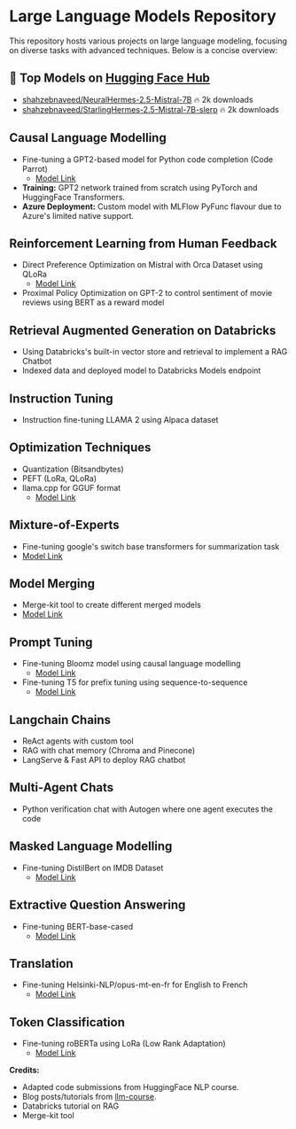 # Large Language Models Repository

This repository hosts various projects on large language modeling, focusing on diverse tasks with advanced techniques. Below is a concise overview:

## 🚀 Top Models on [Hugging Face Hub](https://huggingface.co/shahzebnaveed)
- [shahzebnaveed/NeuralHermes-2.5-Mistral-7B](https://huggingface.co/shahzebnaveed/NeuralHermes-2.5-Mistral-7B) 🔥 2k downloads
- [shahzebnaveed/StarlingHermes-2.5-Mistral-7B-slerp](https://huggingface.co/shahzebnaveed/StarlingHermes-2.5-Mistral-7B-slerp) 🔥 2k downloads

## Causal Language Modelling
- Fine-tuning a GPT2-based model for Python code completion (Code Parrot)
    - [Model Link](https://huggingface.co/shahzebnaveed/codeparrot-ds)
- **Training:** GPT2 network trained from scratch using PyTorch and HuggingFace Transformers.
- **Azure Deployment:** Custom model with MLFlow PyFunc flavour due to Azure's limited native support.

## Reinforcement Learning from Human Feedback
- Direct Preference Optimization on Mistral with Orca Dataset using QLoRa
    - [Model Link](https://huggingface.co/shahzebnaveed/StarlingHermes-2.5-Mistral-7B-slerp)
- Proximal Policy Optimization on GPT-2 to control sentiment of movie reviews using BERT as a reward model 

## Retrieval Augmented Generation on Databricks
- Using Databricks's built-in vector store and retrieval to implement a RAG Chatbot
- Indexed data and deployed model to Databricks Models endpoint

## Instruction Tuning
- Instruction fine-tuning LLAMA 2 using Alpaca dataset

## Optimization Techniques
- Quantization (Bitsandbytes)
- PEFT (LoRa, QLoRa)
- llama.cpp for GGUF format
    - [Model Link](https://huggingface.co/shahzebnaveed/EvolCodeLlama-7b-GGUF1)

## Mixture-of-Experts
- Fine-tuning google's switch base transformers for summarization task
- [Model Link](https://huggingface.co/shahzebnaveed/moe_switch_transformer_summarization)

## Model Merging
- Merge-kit tool to create different merged models
- [Model Link](https://huggingface.co/shahzebnaveed/StarlingHermes-2.5-Mistral-7B-slerp)

## Prompt Tuning
- Fine-tuning Bloomz model using causal language modelling
    - [Model Link](https://huggingface.co/shahzebnaveed/bloomz-560m_prompt_tuning_clm)
- Fine-tuning T5 for prefix tuning using sequence-to-sequence
    - [Model Link](https://huggingface.co/shahzebnaveed/t5-large_PREFIX_TUNING_SEQ2SEQ)

## Langchain Chains
- ReAct agents with custom tool
- RAG with chat memory (Chroma and Pinecone)
- LangServe & Fast API to deploy RAG chatbot

## Multi-Agent Chats
- Python verification chat with Autogen where one agent executes the code

## Masked Language Modelling
- Fine-tuning DistilBert on IMDB Dataset
    - [Model Link](https://huggingface.co/shahzebnaveed/distilbert-base-uncased-finetuned-imdb)

## Extractive Question Answering
- Fine-tuning BERT-base-cased
    - [Model Link](https://huggingface.co/shahzebnaveed/bert-finetuned-squad?context=My+name+is+Clara+and+I+live+in+Berkeley.&text=What%27s+my+name%3F)

## Translation
- Fine-tuning Helsinki-NLP/opus-mt-en-fr for English to French 
    - [Model Link](https://huggingface.co/shahzebnaveed/marian-finetuned-kde4-en-to-fr)

## Token Classification
- Fine-tuning roBERTa using LoRa (Low Rank Adaptation)
    - [Model Link](https://huggingface.co/shahzebnaveed/roberta-large-lora-token-cls)

**Credits:**
- Adapted code submissions from HuggingFace NLP course.
- Blog posts/tutorials from [llm-course](https://github.com/mlabonne/llm-course).
- Databricks tutorial on RAG
- Merge-kit tool
